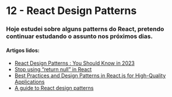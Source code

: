 # 12 - React Design Patterns

### Hoje estudei sobre alguns patterns do React, pretendo continuar estudando o assunto nos próximos dias.

#### Artigos lidos:

- [React Design Patterns : You Should Know in 2023](https://aglowiditsolutions.com/blog/react-design-patterns/)
- [Stop using “return null” in React](https://medium.com/@davidkelley87/stop-using-return-null-in-react-a2ebf08fc9cd)
- [Best Practices and Design Patterns in React.js for High-Quality Applications](https://medium.com/@obrm770/best-practices-and-design-patterns-in-react-js-for-high-quality-applications-6b203be747fb)
- [A guide to React design patterns](https://blog.logrocket.com/react-design-patterns/)

